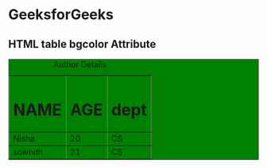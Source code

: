 <!DOCTYPE html>
<html>
 <head>
    <title>
        HTML table bgcolor Attribute
    </title>
</head>
 
<body>
    <h1>GeeksforGeeks</h1>
  <h2>HTML table bgcolor Attribute</h2>
  <table border="1"
           bgcolor="green">
        <caption>
          Author Details
      </caption>
  <tr>
            <th><h1>NAME</h1></th>
            <th><h1>AGE</h1></th>
            <th><h1>dept</h1></th>
        </tr>
        <tr>
            <td>Nisha</td>
            <td>20</td>
            <td>CS</td>
        </tr>
        <tr>
            <td>sowndh</td>
            <td>21</td>
            <td>CS</td>
        </tr>
    </table>
</body>
 </html>





